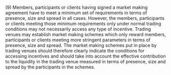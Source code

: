 (9) Members, participants or clients having signed a market making agreement have to meet a minimum set of requirements in terms of presence, size and spread in all cases. However, the members, participants or clients meeting those minimum requirements only under normal trading conditions may not necessarily access any type of incentive. Trading venues may establish market making schemes which only reward members, participants or clients meeting more stringent parameters in terms of presence, size and spread. The market making schemes put in place by trading venues should therefore clearly indicate the conditions for accessing incentives and should take into account the effective contribution to the liquidity in the trading venue measured in terms of presence, size and spread by the participants in the schemes.